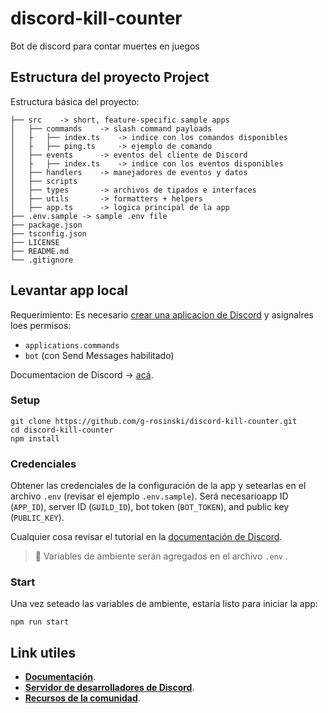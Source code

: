 # discord-kill-counter
Bot de discord para contar muertes en juegos

## Estructura del proyecto Project
Estructura básica del proyecto:

```
├── src    -> short, feature-specific sample apps
│   ├── commands    -> slash command payloads
│   ├   ├── index.ts    -> indice con los comandos disponibles
│   ├   ├── ping.ts     -> ejemplo de comando
│   ├── events      -> eventos del cliente de Discord
│   ├   ├── index.ts    -> indice con los eventos disponibles
│   ├── handlers    -> manejadores de eventos y datos 
│   ├── scripts
│   ├── types       -> archivos de tipados e interfaces
│   ├── utils       -> formatters + helpers
│   ├── app.ts      -> logica principal de la app
├── .env.sample -> sample .env file
├── package.json
├── tsconfig.json
├── LICENSE
├── README.md
└── .gitignore
```

## Levantar app local

Requerimiento: Es necesario [crear una aplicacion de Discord](https://discord.com/developers/applications) y asignalres loes permisos:
- `applications.commands`
- `bot` (con Send Messages habilitado)

Documentacion de Discord -> [acá](https://discord.com/developers/docs/getting-started).
### Setup

```
git clone https://github.com/g-rosinski/discord-kill-counter.git
cd discord-kill-counter
npm install
```
### Credenciales

Obtener las credenciales de la configuración de la app y setearlas en el archivo `.env` (revisar el ejemplo `.env.sample`). Será necesarioapp ID (`APP_ID`), server ID (`GUILD_ID`), bot token (`BOT_TOKEN`), and public key (`PUBLIC_KEY`).

Cualquier cosa revisar el tutorial en la [documentación de Discord](https://discord.com/developers/docs/tutorials/hosting-on-cloudflare-workers#creating-an-app-on-discord).

> 🔑 Variables de ambiente serán agregados en el archivo `.env` .

### Start

Una vez seteado las variables de ambiente, estaría listo para iniciar la app:

```
npm run start
```

## Link utiles
- **[Documentación](https://discord.com/developers/docs/intro)**.
- **[Servidor de desarrolladores de Discord](https://discord.gg/discord-developers)**.
- **[Recursos de la comunidad](https://discord.com/developers/docs/topics/community-resources#community-resources)**.